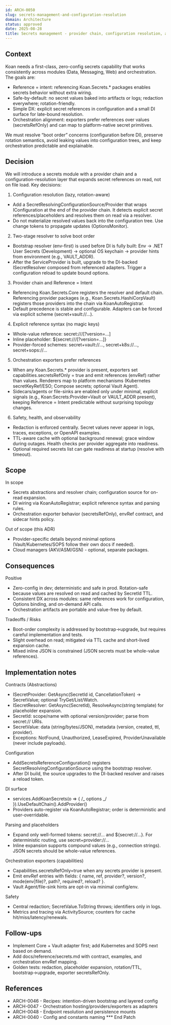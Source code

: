 ```yaml
---
id: ARCH-0050
slug: secrets-management-and-configuration-resolution
domain: Architecture
status: approved
date: 2025-08-28
title: Secrets management - provider chain, configuration resolution, and orchestration references
---
```


## Context

Koan needs a first-class, zero-config secrets capability that works consistently across modules (Data, Messaging, Web) and orchestration. The goals are:

- Reference = intent: referencing Koan.Secrets.\* packages enables secrets behavior without extra wiring.
- Safe-by-default: no secret values baked into artifacts or logs; redaction everywhere; rotation-friendly.
- Simple DX: explicit secret references in configuration and a small DI surface for late-bound resolution.
- Orchestration alignment: exporters prefer references over values (secretsRefOnly) and can map to platform-native secret primitives.

We must resolve “boot order” concerns (configuration before DI), preserve rotation semantics, avoid leaking values into configuration trees, and keep orchestration predictable and explainable.

## Decision

We will introduce a secrets module with a provider chain and a configuration-resolution layer that expands secret references on read, not on file load. Key decisions:

1. Configuration resolution (lazy, rotation-aware)

- Add a SecretResolvingConfigurationSource/Provider that wraps IConfiguration at the end of the provider chain. It detects explicit secret references/placeholders and resolves them on read via a resolver.
- Do not materialize resolved values back into the configuration tree. Use change tokens to propagate updates (OptionsMonitor).

2. Two-stage resolver to solve boot order

- Bootstrap resolver (env-first) is used before DI is fully built: Env → .NET User Secrets (Development) → optional OS keychain → provider hints from environment (e.g., VAULT_ADDR).
- After the ServiceProvider is built, upgrade to the DI-backed ISecretResolver composed from referenced adapters. Trigger a configuration reload to update bound options.

3. Provider chain and Reference = Intent

- Referencing Koan.Secrets.Core registers the resolver and default chain. Referencing provider packages (e.g., Koan.Secrets.HashiCorpVault) registers those providers into the chain via KoanAutoRegistrar.
- Default precedence is stable and configurable. Adapters can be forced via explicit scheme (secret+vault://…).

4. Explicit reference syntax (no magic keys)

- Whole-value reference: secret://<scope>/<name>[?version=…]
- Inline placeholder: ${secret://<scope>/<name>[?version=…]}
- Provider-forced schemes: secret+vault://..., secret+k8s://..., secret+sops://...

5. Orchestration exporters prefer references

- When any Koan.Secrets.\* provider is present, exporters set capabilities.secretsRefOnly = true and emit references (envRef) rather than values. Renderers map to platform mechanisms (Kubernetes secretKeyRef/ESO; Compose secrets; optional Vault Agent).
- Sidecars/agents or file-sinks are enabled only under minimal, explicit signals (e.g., Koan:Secrets:Provider=Vault or VAULT_ADDR present), keeping Reference = Intent predictable without surprising topology changes.

6. Safety, health, and observability

- Redaction is enforced centrally. Secret values never appear in logs, traces, exceptions, or OpenAPI examples.
- TTL-aware cache with optional background renewal; grace window during outages. Health checks per provider aggregate into readiness.
- Optional required secrets list can gate readiness at startup (resolve with timeout).

## Scope

In scope

- Secrets abstractions and resolver chain; configuration source for on-read expansion.
- DI wiring via KoanAutoRegistrar; explicit reference syntax and parsing rules.
- Orchestration exporter behavior (secretsRefOnly), envRef contract, and sidecar hints policy.

Out of scope (this ADR)

- Provider-specific details beyond minimal options (Vault/Kubernetes/SOPS follow their own docs if needed).
- Cloud managers (AKV/ASM/GSN) - optional, separate packages.

## Consequences

Positive

- Zero-config in dev; deterministic and safe in prod. Rotation-safe because values are resolved on read and cached by SecretId TTL.
- Consistent DX across modules: same references work for configuration, Options binding, and on-demand API calls.
- Orchestration artifacts are portable and value-free by default.

Tradeoffs / Risks

- Boot-order complexity is addressed by bootstrap→upgrade, but requires careful implementation and tests.
- Slight overhead on read; mitigated via TTL cache and short-lived expansion cache.
- Mixed inline JSON is constrained (JSON secrets must be whole-value references).

## Implementation notes

Contracts (Abstractions)

- ISecretProvider: GetAsync(SecretId id, CancellationToken) → SecretValue; optional TryGet/List/Watch.
- ISecretResolver: GetAsync(SecretId), ResolveAsync(string template) for placeholder expansion.
- SecretId: scope/name with optional version/provider; parse from secret:// URIs.
- SecretValue: data (string/bytes/JSON), metadata (version, created, ttl, provider).
- Exceptions: NotFound, Unauthorized, LeaseExpired, ProviderUnavailable (never include payloads).

Configuration

- AddSecretsReferenceConfiguration() registers SecretResolvingConfigurationSource using the bootstrap resolver.
- After DI build, the source upgrades to the DI-backed resolver and raises a reload token.

DI surface

- services.AddKoanSecrets(o => { /_ options _/ }).UseDefaultChain().AddProvider<T>()
- Providers auto-register via KoanAutoRegistrar; order is deterministic and user-overridable.

Parsing and placeholders

- Expand only well-formed tokens: secret://… and ${secret://…}. For deterministic routing, use secret+provider://…
- Inline expansion supports compound values (e.g., connection strings). JSON secrets should be whole-value references.

Orchestration exporters (capabilities)

- Capabilities.secretsRefOnly=true when any secrets provider is present.
- Emit envRef entries with fields: { name, ref, provider?, version?, mode(env|file)?, path?, required?, reload? }.
- Vault Agent/file-sink hints are opt-in via minimal config/env.

Safety

- Central redaction; SecretValue.ToString throws; identifiers only in logs.
- Metrics and tracing via ActivitySource; counters for cache hit/miss/latency/renewals.

## Follow-ups

- Implement Core + Vault adapter first; add Kubernetes and SOPS next based on demand.
- Add docs/reference/secrets.md with contract, examples, and orchestration envRef mapping.
- Golden tests: redaction, placeholder expansion, rotation/TTL, bootstrap→upgrade, exporter secretsRefOnly.

## References

- ARCH-0046 - Recipes: intention-driven bootstrap and layered config
- ARCH-0047 - Orchestration hosting/providers/exporters as adapters
- ARCH-0048 - Endpoint resolution and persistence mounts
- ARCH-0040 - Config and constants naming
  \*\*\* End Patch
